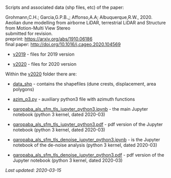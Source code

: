 Scripts and associated data (shp files, etc) of the paper:  

Grohmann,C.H.; Garcia,G.P.B.,; Affonso,A.A; Albuquerque,R.W., 2020.  
Aeolian dune modelling from airborne LiDAR, terrestrial LiDAR and Structure from Motion-Multi View Stereo  
submitted for revision.  
preprint: https://arxiv.org/abs/1910.06186  
final paper: http://doi.org/10.1016/j.cageo.2020.104569

* [v2019](v2019) - files for 2019 version  

* [v2020](v2020) - files for 2020 version  

Within the [v2020](v2020) folder there are:   

* [data_shp](data_shp) - contains the shapefiles (dune crests, displacement, area polygons)  

* [azim_p3.py](azim_p3.py) - auxiliary python3 file with azimuth functions  

* [garopaba_als_sfm_tls_jupyter_python3.ipynb](garopaba_als_sfm_tls_jupyter_python3.ipynb) - the main Jupyter notebook (python 3 kernel, dated 2020-03)  

* [garopaba_als_sfm_tls_jupyter_python3.pdf](garopaba_als_sfm_tls_jupyter_python3.pdf) - pdf version of the Jupyter notebook (python 3 kernel, dated 2020-03)  

* [garopaba_als_sfm_tls_denoise_jupyter_python3.ipynb](garopaba_als_sfm_tls_denoise_jupyter_python3.ipynb) - is the Jupyter notebook of the de-noise analysis (python 3 kernel, dated 2020-03)  

* [garopaba_als_sfm_tls_denoise_jupyter_python3.pdf](garopaba_als_sfm_tls_denoise_jupyter_python3.pdf) - pdf version of the Jupyter notebook (python 3 kernel, dated 2020-03)  


*Last updated: 2020-03-15*
<!-- readme -->
<!-- https://git.io/fj9JI -->

